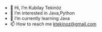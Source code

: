 - 👋 Hi, I’m Kubilay Tekinöz
- 👀 I’m interested in Java,Python
- 🌱 I’m currently learning Java 
- 📫 How to reach me ktekinoz@gmail.com

<!---
kubilaytekinoz/kubilaytekinoz is a ✨ special ✨ repository because its `README.md` (this file) appears on your GitHub profile.
You can click the Preview link to take a look at your changes.
--->
